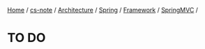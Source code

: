 [Home](https://mengxianbin.github.io) /
[cs-note](https://mengxianbin.github.io/cs-note) /
[Architecture](https://mengxianbin.github.io/cs-note/content/Architecture) /
[Spring](https://mengxianbin.github.io/cs-note/content/Architecture/Spring) /
[Framework](https://mengxianbin.github.io/cs-note/content/Architecture/Spring/Framework) /
[SpringMVC](https://mengxianbin.github.io/cs-note/content/Architecture/Spring/Framework/SpringMVC) /

# TO DO
